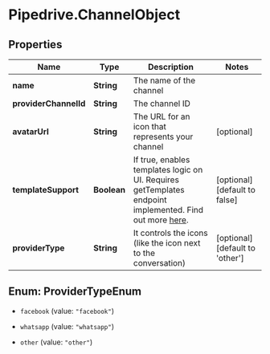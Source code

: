 # Pipedrive.ChannelObject

## Properties

Name | Type | Description | Notes
------------ | ------------- | ------------- | -------------
**name** | **String** | The name of the channel | 
**providerChannelId** | **String** | The channel ID | 
**avatarUrl** | **String** | The URL for an icon that represents your channel | [optional] 
**templateSupport** | **Boolean** | If true, enables templates logic on UI. Requires getTemplates endpoint implemented. Find out more [here](https://pipedrive.readme.io/docs/implementing-messaging-app-extension). | [optional] [default to false]
**providerType** | **String** | It controls the icons (like the icon next to the conversation) | [optional] [default to &#39;other&#39;]



## Enum: ProviderTypeEnum


* `facebook` (value: `"facebook"`)

* `whatsapp` (value: `"whatsapp"`)

* `other` (value: `"other"`)




